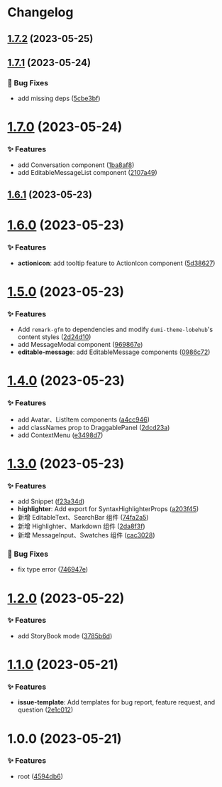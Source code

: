 # Changelog

## [1.7.2](https://github.com/lobehub/lobe-ui/compare/v1.7.1...v1.7.2) (2023-05-25)

## [1.7.1](https://github.com/lobehub/lobe-ui/compare/v1.7.0...v1.7.1) (2023-05-24)

### 🐛 Bug Fixes

- add missing deps ([5cbe3bf](https://github.com/lobehub/lobe-ui/commit/5cbe3bf))

# [1.7.0](https://github.com/lobehub/lobe-ui/compare/v1.6.1...v1.7.0) (2023-05-24)

### ✨ Features

- add Conversation component ([1ba8af8](https://github.com/lobehub/lobe-ui/commit/1ba8af8))
- add EditableMessageList component ([2107a49](https://github.com/lobehub/lobe-ui/commit/2107a49))

## [1.6.1](https://github.com/lobehub/lobe-ui/compare/v1.6.0...v1.6.1) (2023-05-23)

# [1.6.0](https://github.com/lobehub/lobe-ui/compare/v1.5.0...v1.6.0) (2023-05-23)

### ✨ Features

- **actionicon**: add tooltip feature to ActionIcon component ([5d38627](https://github.com/lobehub/lobe-ui/commit/5d38627))

# [1.5.0](https://github.com/lobehub/lobe-ui/compare/v1.4.0...v1.5.0) (2023-05-23)

### ✨ Features

- Add `remark-gfm` to dependencies and modify `dumi-theme-lobehub`'s content styles ([2d24d10](https://github.com/lobehub/lobe-ui/commit/2d24d10))
- add MessageModal component ([969867e](https://github.com/lobehub/lobe-ui/commit/969867e))
- **editable-message**: add EditableMessage components ([0986c72](https://github.com/lobehub/lobe-ui/commit/0986c72))

# [1.4.0](https://github.com/lobehub/lobe-ui/compare/v1.3.0...v1.4.0) (2023-05-23)

### ✨ Features

- add Avatar、ListItem components ([a4cc946](https://github.com/lobehub/lobe-ui/commit/a4cc946))
- add classNames prop to DraggablePanel ([2dcd23a](https://github.com/lobehub/lobe-ui/commit/2dcd23a))
- add ContextMenu ([e3498d7](https://github.com/lobehub/lobe-ui/commit/e3498d7))

# [1.3.0](https://github.com/lobehub/lobe-ui/compare/v1.2.0...v1.3.0) (2023-05-23)

### ✨ Features

- add Snippet ([f23a34d](https://github.com/lobehub/lobe-ui/commit/f23a34d))
- **highlighter**: Add export for SyntaxHighlighterProps ([a203f45](https://github.com/lobehub/lobe-ui/commit/a203f45))
- 新增 EditableText、SearchBar 组件 ([74fa2a5](https://github.com/lobehub/lobe-ui/commit/74fa2a5))
- 新增 Highlighter、Markdown 组件 ([2da8f3f](https://github.com/lobehub/lobe-ui/commit/2da8f3f))
- 新增 MessageInput、Swatches 组件 ([cac3028](https://github.com/lobehub/lobe-ui/commit/cac3028))

### 🐛 Bug Fixes

- fix type error ([746947e](https://github.com/lobehub/lobe-ui/commit/746947e))

# [1.2.0](https://github.com/lobehub/lobe-ui/compare/v1.1.0...v1.2.0) (2023-05-22)

### ✨ Features

- add StoryBook mode ([3785b6d](https://github.com/lobehub/lobe-ui/commit/3785b6d))

# [1.1.0](https://github.com/lobehub/lobe-ui/compare/v1.0.0...v1.1.0) (2023-05-21)

### ✨ Features

- **issue-template**: Add templates for bug report, feature request, and question ([2e1c012](https://github.com/lobehub/lobe-ui/commit/2e1c012))

# 1.0.0 (2023-05-21)

### ✨ Features

- root ([4594db6](https://github.com/lobehub/lobe-ui/commit/4594db6))
